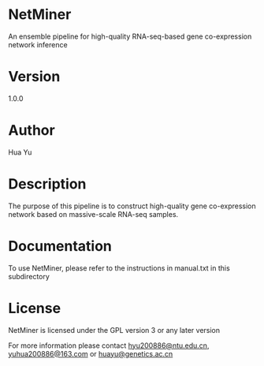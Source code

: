# NetMiner
An ensemble pipeline for high-quality RNA-seq-based gene co-expression network inference

# Version
1.0.0

# Author
Hua Yu

# Description
The purpose of this pipeline is to construct high-quality gene co-expression network based on massive-scale RNA-seq samples.

# Documentation
To use NetMiner, please refer to the instructions in manual.txt in this subdirectory

# License
NetMiner is licensed under the GPL version 3 or any later version

For more information please contact hyu200886@ntu.edu.cn, yuhua200886@163.com or huayu@genetics.ac.cn
